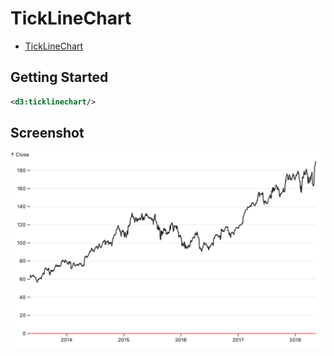 # TickLineChart

* [TickLineChart](https://observablehq.com/@observablehq/plot-tick)

## Getting Started

```xml
<d3:ticklinechart/>
```

## Screenshot

![TickLineChart](screenshots/ticklinechart.png "TickLineChart")
